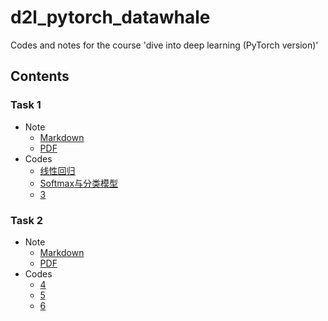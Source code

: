 # d2l_pytorch_datawhale

Codes and notes for the course 'dive into deep learning (PyTorch version)'

## Contents
### Task 1
* Note
  - [Markdown]()
  - [PDF]()
* Codes
  - [线性回归]()
  - [Softmax与分类模型]()
  - [3]()
### Task 2
* Note
  - [Markdown]()
  - [PDF]()
* Codes
  - [4]()
  - [5]()
  - [6]()
